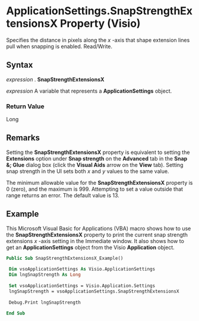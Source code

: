 
# ApplicationSettings.SnapStrengthExtensionsX Property (Visio)

Specifies the distance in pixels along the  _x_ -axis that shape extension lines pull when snapping is enabled. Read/Write.


## Syntax

 _expression_ . **SnapStrengthExtensionsX**

 _expression_ A variable that represents a **ApplicationSettings** object.


### Return Value

Long


## Remarks

Setting the  **SnapStrengthExtensionsX** property is equivalent to setting the **Extensions** option under **Snap strength** on the **Advanced** tab in the **Snap &; Glue** dialog box (click the **Visual Aids** arrow on the **View** tab). Setting snap strength in the UI sets both _x_ and _y_ values to the same value.

The minimum allowable value for the  **SnapStrengthExtensionsX** property is 0 (zero), and the maximum is 999. Attempting to set a value outside that range returns an error. The default value is 13.


## Example

This Microsoft Visual Basic for Applications (VBA) macro shows how to use the  **SnapStrengthExtensionsX** property to print the current snap strength extensions _x_ -axis setting in the Immediate window. It also shows how to get an **ApplicationSettings** object from the Visio **Application** object.


```vb
Public Sub SnapStrengthExtensionsX_Example() 
 
 Dim vsoApplicationSettings As Visio.ApplicationSettings 
 Dim lngSnapStrength As Long 
 
 Set vsoApplicationSettings = Visio.Application.Settings 
 lngSnapStrength = vsoApplicationSettings.SnapStrengthExtensionsX 
 
 Debug.Print lngSnapStrength 
 
End Sub
```

